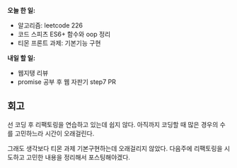 **오늘 한 일:**

* 알고리즘: leetcode 226
* 코드 스피츠 ES6+ 함수와 oop 정리
* 티몬 프론트 과제: 기본기능 구현



**내일 할 일:**

* 웹지탱 리뷰
* promise 공부 후 웹 자판기 step7 PR



## 회고

선 코딩 후 리팩토링을 연습하고 있는데 쉽지 않다. 아직까지 코딩할 때 많은 경우의 수를 고민하느라 시간이 오래걸린다.

그래도 생각보다 티몬 과제 기본구현하는데 오래걸리지 않았다. 다음주에 리팩토링을 시도하고 고민한 내용을 정리해서 포스팅해야겠다.